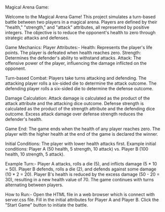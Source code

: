 Magical Arena Game:

Welcome to the Magical Arena Game! This project simulates a turn-based battle between two players in a magical arena. Players are defined by their "health," "strength," and "attack" attributes, all represented by positive integers. The objective is to reduce the opponent's health to zero through strategic attacks and defenses.

Game Mechanics:
Player Attributes:-
Health: Represents the player's life points. The player is defeated when health reaches zero.
Strength: Determines the defender's ability to withstand attacks.
Attack: The offensive power of the player, influencing the damage inflicted on the opponent.

Turn-based Combat:
Players take turns attacking and defending.
The attacking player rolls a six-sided die to determine the attack outcome.
The defending player rolls a six-sided die to determine the defense outcome.

Damage Calculation:
Attack damage is calculated as the product of the attack attribute and the attacking dice outcome.
Defense strength is calculated as the product of the strength attribute and the defending dice outcome.
Excess attack damage over defense strength reduces the defender's health.

Game End:
The game ends when the health of any player reaches zero.
The player with the higher health at the end of the game is declared the winner.

Initial Conditions:
The player with lower health attacks first.
Example initial conditions: Player A (50 health, 5 strength, 10 attack) vs. Player B (100 health, 10 strength, 5 attack).

Example Turn:-
Player A attacks, rolls a die (5), and inflicts damage (5 * 10 = 50).
Player B defends, rolls a die (2), and defends against some damage (10 * 2 = 20).
Player B's health is reduced by the excess damage (50 - 20 = 30), resulting in a new health value of 70.
The game continues with turns alternating between players.


How to Run:-
Open the HTML file in a web browser which is connect with server.css file.
Fill in the initial attributes for Player A and Player B.
Click the "Start Game" button to initiate the battle.